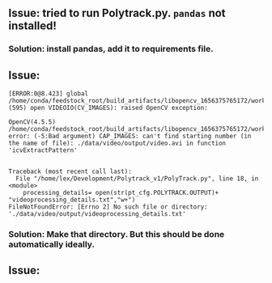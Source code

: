 ## Issue: tried to run Polytrack.py. `pandas` not installed!

### Solution: install pandas, add it to requirements file.

## Issue:
```
[ERROR:0@8.423] global /home/conda/feedstock_root/build_artifacts/libopencv_1656375765172/work/modules/videoio/src/cap.cpp (595) open VIDEOIO(CV_IMAGES): raised OpenCV exception:

OpenCV(4.5.5) /home/conda/feedstock_root/build_artifacts/libopencv_1656375765172/work/modules/videoio/src/cap_images.cpp:253: error: (-5:Bad argument) CAP_IMAGES: can't find starting number (in the name of file): ./data/video/output/video.avi in function 'icvExtractPattern'


Traceback (most recent call last):
  File "/home/lex/Development/Polytrack_v1/PolyTrack.py", line 18, in <module>
    processing_details= open(str(pt_cfg.POLYTRACK.OUTPUT)+ "videoprocessing_details.txt","w+")
FileNotFoundError: [Errno 2] No such file or directory: './data/video/output/videoprocessing_details.txt'
```

### Solution: Make that directory. But this should be done automatically ideally.

## Issue: 